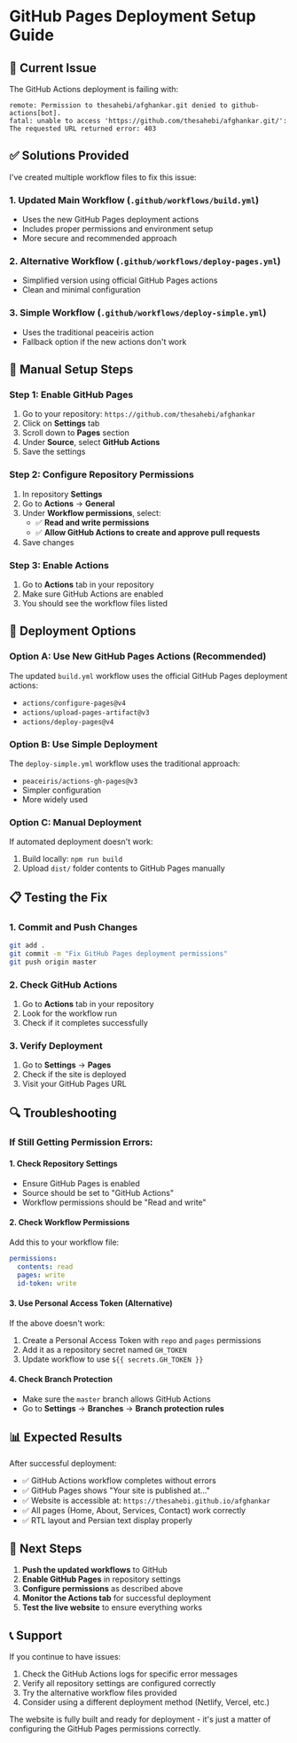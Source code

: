 # GitHub Pages Deployment Setup Guide

## 🚨 Current Issue
The GitHub Actions deployment is failing with:
```
remote: Permission to thesahebi/afghankar.git denied to github-actions[bot].
fatal: unable to access 'https://github.com/thesahebi/afghankar.git/': The requested URL returned error: 403
```

## ✅ Solutions Provided

I've created multiple workflow files to fix this issue:

### 1. **Updated Main Workflow** (`.github/workflows/build.yml`)
- Uses the new GitHub Pages deployment actions
- Includes proper permissions and environment setup
- More secure and recommended approach

### 2. **Alternative Workflow** (`.github/workflows/deploy-pages.yml`)
- Simplified version using official GitHub Pages actions
- Clean and minimal configuration

### 3. **Simple Workflow** (`.github/workflows/deploy-simple.yml`)
- Uses the traditional peaceiris action
- Fallback option if the new actions don't work

## 🔧 Manual Setup Steps

### Step 1: Enable GitHub Pages
1. Go to your repository: `https://github.com/thesahebi/afghankar`
2. Click on **Settings** tab
3. Scroll down to **Pages** section
4. Under **Source**, select **GitHub Actions**
5. Save the settings

### Step 2: Configure Repository Permissions
1. In repository **Settings**
2. Go to **Actions** → **General**
3. Under **Workflow permissions**, select:
   - ✅ **Read and write permissions**
   - ✅ **Allow GitHub Actions to create and approve pull requests**
4. Save changes

### Step 3: Enable Actions
1. Go to **Actions** tab in your repository
2. Make sure GitHub Actions are enabled
3. You should see the workflow files listed

## 🚀 Deployment Options

### Option A: Use New GitHub Pages Actions (Recommended)
The updated `build.yml` workflow uses the official GitHub Pages deployment actions:
- `actions/configure-pages@v4`
- `actions/upload-pages-artifact@v3`
- `actions/deploy-pages@v4`

### Option B: Use Simple Deployment
The `deploy-simple.yml` workflow uses the traditional approach:
- `peaceiris/actions-gh-pages@v3`
- Simpler configuration
- More widely used

### Option C: Manual Deployment
If automated deployment doesn't work:
1. Build locally: `npm run build`
2. Upload `dist/` folder contents to GitHub Pages manually

## 📋 Testing the Fix

### 1. Commit and Push Changes
```bash
git add .
git commit -m "Fix GitHub Pages deployment permissions"
git push origin master
```

### 2. Check GitHub Actions
1. Go to **Actions** tab in your repository
2. Look for the workflow run
3. Check if it completes successfully

### 3. Verify Deployment
1. Go to **Settings** → **Pages**
2. Check if the site is deployed
3. Visit your GitHub Pages URL

## 🔍 Troubleshooting

### If Still Getting Permission Errors:

#### 1. Check Repository Settings
- Ensure GitHub Pages is enabled
- Source should be set to "GitHub Actions"
- Workflow permissions should be "Read and write"

#### 2. Check Workflow Permissions
Add this to your workflow file:
```yaml
permissions:
  contents: read
  pages: write
  id-token: write
```

#### 3. Use Personal Access Token (Alternative)
If the above doesn't work:
1. Create a Personal Access Token with `repo` and `pages` permissions
2. Add it as a repository secret named `GH_TOKEN`
3. Update workflow to use `${{ secrets.GH_TOKEN }}`

#### 4. Check Branch Protection
- Make sure the `master` branch allows GitHub Actions
- Go to **Settings** → **Branches** → **Branch protection rules**

## 📊 Expected Results

After successful deployment:
- ✅ GitHub Actions workflow completes without errors
- ✅ GitHub Pages shows "Your site is published at..."
- ✅ Website is accessible at: `https://thesahebi.github.io/afghankar`
- ✅ All pages (Home, About, Services, Contact) work correctly
- ✅ RTL layout and Persian text display properly

## 🎯 Next Steps

1. **Push the updated workflows** to GitHub
2. **Enable GitHub Pages** in repository settings
3. **Configure permissions** as described above
4. **Monitor the Actions tab** for successful deployment
5. **Test the live website** to ensure everything works

## 📞 Support

If you continue to have issues:
1. Check the GitHub Actions logs for specific error messages
2. Verify all repository settings are configured correctly
3. Try the alternative workflow files provided
4. Consider using a different deployment method (Netlify, Vercel, etc.)

The website is fully built and ready for deployment - it's just a matter of configuring the GitHub Pages permissions correctly.

